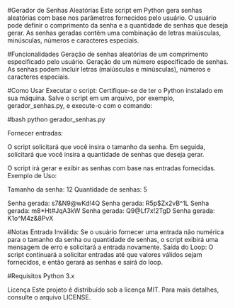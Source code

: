 #Gerador de Senhas Aleatórias
Este script em Python gera senhas aleatórias com base nos parâmetros fornecidos pelo usuário. O usuário pode definir o comprimento da senha e a quantidade de senhas que deseja gerar. As senhas geradas contêm uma combinação de letras maiúsculas, minúsculas, números e caracteres especiais.

#Funcionalidades
Geração de senhas aleatórias de um comprimento especificado pelo usuário.
Geração de um número especificado de senhas.
As senhas podem incluir letras (maiúsculas e minúsculas), números e caracteres especiais.

#Como Usar
Executar o script:
Certifique-se de ter o Python instalado em sua máquina. Salve o script em um arquivo, por exemplo, gerador_senhas.py, e execute-o com o comando:

#bash
python gerador_senhas.py

Fornecer entradas:

O script solicitará que você insira o tamanho da senha.
Em seguida, solicitará que você insira a quantidade de senhas que deseja gerar.

O script irá gerar e exibir as senhas com base nas entradas fornecidas.
Exemplo de Uso:

Tamanho da senha: 12
Quantidade de senhas: 5

Senha gerada: s7&N9@wKd!4Q
Senha gerada: R5p$Zx2vB^1L
Senha gerada: m8*Ht#JqA3kW
Senha gerada: Q9@Lf7x!2TgD
Senha gerada: K1o^M4z&8PvX

#Notas
Entrada Inválida: Se o usuário fornecer uma entrada não numérica para o tamanho da senha ou quantidade de senhas, o script exibirá uma mensagem de erro e solicitará a entrada novamente.
Saída do Loop: O script continuará a solicitar entradas até que valores válidos sejam fornecidos, e então gerará as senhas e sairá do 
loop.

#Requisitos
Python 3.x

Licença
Este projeto é distribuído sob a licença MIT. Para mais detalhes, consulte o arquivo LICENSE.
